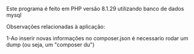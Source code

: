 Este programa é feito em PHP versão 8.1.29 utilizando banco de dados mysql

Observações relacionadas à aplicação:

1-Ao inserir novas informações no composer.json é necessario rodar um dump (ou seja, um "composer du")
